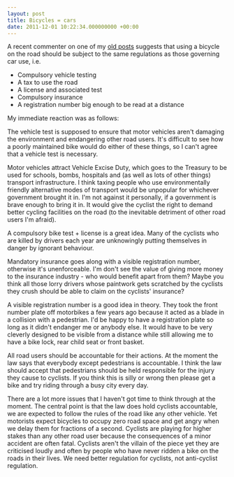 ```yaml
---
layout: post
title: Bicycles = cars
date: 2011-12-01 10:22:34.000000000 +00:00
---
```

A recent commenter on one of my <a href="http://blog.dominicsayers.com/2008/01/28/cycling-to-work-why-people-hate-cyclists-part-1/" target="_blank">old posts</a> suggests that using a bicycle on the road should be subject to the same regulations as those governing car use, i.e.
<ul>
	<li>Compulsory vehicle testing</li>
	<li>A tax to use the road</li>
	<li>A license and associated test</li>
	<li>Compulsory insurance</li>
	<li>A registration number big enough to be read at a distance</li>
</ul>
My immediate reaction was as follows:

The vehicle test is supposed to ensure that motor vehicles aren't damaging the environment and endangering other road users. It's difficult to see how a poorly maintained bike would do either of these things, so I can't agree that a vehicle test is necessary.

Motor vehicles attract Vehicle Excise Duty, which goes to the Treasury to be used for schools, bombs, hospitals and (as well as lots of other things) transport infrastructure. I think taxing people who use environmentally friendly alternative modes of transport would be unpopular for whichever government brought it in. I'm not against it personally, if a government is brave enough to bring it in. It would give the cyclist the right to demand better cycling facilities on the road (to the inevitable detriment of other road users I'm afraid).

A compulsory bike test + license is a great idea. Many of the cyclists who are killed by drivers each year are unknowingly putting themselves in danger by ignorant behaviour.

Mandatory insurance goes along with a visible registration number, otherwise it's unenforceable. I'm don't see the value of giving more money to the insurance industry - who would benefit apart from them? Maybe you think all those lorry drivers whose paintwork gets scratched by the cyclists they crush should be able to claim on the cyclists' insurance?

A visible registration number is a good idea in theory. They took the front number plate off motorbikes a few years ago because it acted as a blade in a collision with a pedestrian. I'd be happy to have a registration plate so long as it didn't endanger me or anybody else. It would have to be very cleverly designed to be visible from a distance while still allowing me to have a bike lock, rear child seat or front basket.

All road users should be accountable for their actions. At the moment the law says that everybody except pedestrians is accountable. I think the law should accept that pedestrians should be held responsible for the injury they cause to cyclists. If you think this is silly or wrong then please get a bike and try riding through a busy city every day.

There are a lot more issues that I haven't got time to think through at the moment. The central point is that the law does hold cyclists accountable, we are expected to follow the rules of the road like any other vehicle. Yet motorists expect bicycles to occupy zero road space and get angry when we delay them for fractions of a second. Cyclists are playing for higher stakes than any other road user because the consequences of a minor accident are often fatal. Cyclists aren't the villain of the piece yet they are criticised loudly and often by people who have never ridden a bike on the roads in their lives. We need better regulation for cyclists, not anti-cyclist regulation.
